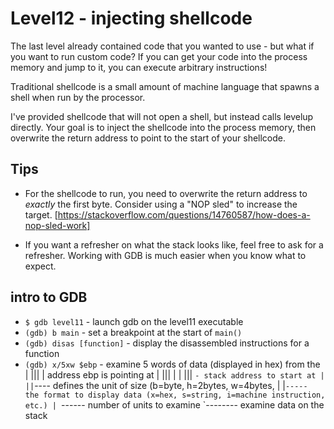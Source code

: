 # Level12 - injecting shellcode
The last level already contained code that you wanted to use - but what if you
want to run custom code? If you can get your code into the process memory and
jump to it, you can execute arbitrary instructions!

Traditional shellcode is a small amount of machine language that spawns a shell
when run by the processor.

I've provided shellcode that will not open a shell, but instead calls levelup
directly. Your goal is to inject the shellcode into the process memory, then
overwrite the return address to point to the start of your shellcode.

## Tips
- For the shellcode to run, you need to overwrite the return address to
  *exactly* the first byte. Consider using a "NOP sled" to increase the target.
  [https://stackoverflow.com/questions/14760587/how-does-a-nop-sled-work]

- If you want a refresher on what the stack looks like, feel free to ask for a
  refresher. Working with GDB is much easier when you know what to expect.

## intro to GDB
- `$ gdb level11`             - launch gdb on the level11 executable
- `(gdb) b main`              - set a breakpoint at the start of `main()`
- `(gdb) disas [function]`    - display the disassembled instructions for a function
- `(gdb) x/5xw $ebp`          - examine 5 words of data (displayed in hex) from the
         | |||  |               address ebp is pointing at
         | |||  |
         | |||  `- stack address to start at
         | ||`---- defines the unit of size (b=byte, h=2bytes, w=4bytes,
         | |`----- the format to display data (x=hex, s=string, i=machine instruction, etc.)
         | `------ number of units to examine
         `-------- examine data on the stack
